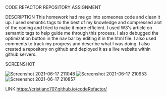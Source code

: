 CODE REFACTOR REPOSITORY ASSIGNMENT

DESCRIPTION
This homework had me go into someones code and clean it up. I used semantic tags to the best of my knowledge 
and compressed alot of the coding and tried to make it more efficient. I used W3's article on semantic tags 
to help guide me through this process. I also debugged the optimization button in the nav bar by editing it 
in the html file. I also used comments to track my progress and describe what I was doing. I also created a
repository on github and deployed it as a live website within github servers.


SCREENSHOT

![Screenshot 2021-06-17 211048](https://user-images.githubusercontent.com/83788525/122490675-88b9be00-cfb0-11eb-8946-87ea9b7b9306.png)
![Screenshot 2021-06-17 210953](https://user-images.githubusercontent.com/83788525/122490681-8b1c1800-cfb0-11eb-92cf-2488143062df.png)
![Screenshot 2021-06-17 210857](https://user-images.githubusercontent.com/83788525/122490685-8c4d4500-cfb0-11eb-8cb6-bed53e0a3b1b.png)



LINK
https://cristianc707.github.io/codeRefactor/
